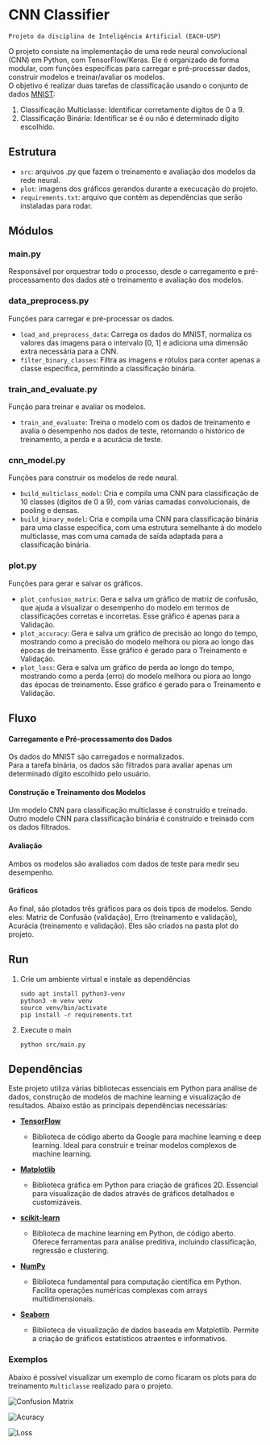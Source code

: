 # CNN Classifier
    Projeto da disciplina de Inteligência Artificial (EACH-USP)

O projeto consiste na implementação de uma rede neural convolucional (CNN) em Python, com TensorFlow/Keras. Ele é organizado de forma modular, com funções específicas para carregar e pré-processar dados, construir modelos e treinar/avaliar os modelos.   
O objetivo é realizar duas tarefas de classificação usando o conjunto de dados [MNIST](https://www.tensorflow.org/datasets/catalog/mnist?hl=pt-br):

1. Classificação Multiclasse: Identificar corretamente dígitos de 0 a 9.
2. Classificação Binária: Identificar se é ou não é determinado dígito escolhido.

## Estrutura

- `src`: arquivos .py que fazem o treinamento e avaliação dos modelos da rede neural.
- `plot`: imagens dos gráficos gerandos durante a execucação do projeto.
- `requirements.txt`: arquivo que contém as dependências que serão instaladas para rodar.

## Módulos
### main.py
Responsável por orquestrar todo o processo, desde o carregamento e pré-processamento dos dados até o treinamento e avaliação dos modelos.

### data_preprocess.py
Funções para carregar e pré-processar os dados.  
* `load_and_preprocess_data`: Carrega os dados do MNIST, normaliza os valores das imagens para o intervalo [0, 1] e adiciona uma dimensão extra necessária para a CNN.  
* `filter_binary_classes`: Filtra as imagens e rótulos para conter apenas a classe específica, permitindo a classificação binária.

### train_and_evaluate.py
Função para treinar e avaliar os modelos.  
* `train_and_evaluate`: Treina o modelo com os dados de treinamento e avalia o desempenho nos dados de teste, retornando o histórico de treinamento, a perda e a acurácia de teste.

### cnn_model.py
Funções para construir os modelos de rede neural.  
* `build_multiclass_model`: Cria e compila uma CNN para classificação de 10 classes (dígitos de 0 a 9), com várias camadas convolucionais, de pooling e densas.  
* `build_binary_model`: Cria e compila uma CNN para classificação binária para uma classe específica, com uma estrutura semelhante à do modelo multiclasse, mas com uma camada de saída adaptada para a classificação binária.

### plot.py
Funções para gerar e salvar os gráficos.  
* `plot_confusion_matrix`: Gera e salva um gráfico de matriz de confusão, que ajuda a visualizar o desempenho do modelo em termos de classificações corretas e incorretas. Esse gráfico é apenas para a Validação.
* `plot_accuracy`: Gera e salva um gráfico de precisão ao longo do tempo, mostrando como a precisão do modelo melhora ou piora ao longo das épocas de treinamento. Esse gráfico é gerado para o Treinamento e Validação.
* `plot_loss`: Gera e salva um gráfico de perda ao longo do tempo, mostrando como a perda (erro) do modelo melhora ou piora ao longo das épocas de treinamento. Esse gráfico é gerado para o Treinamento e Validação.

## Fluxo
#### Carregamento e Pré-processamento dos Dados
Os dados do MNIST são carregados e normalizados.  
Para a tarefa binária, os dados são filtrados para avaliar apenas um determinado dígito escolhido pelo usuário.

#### Construção e Treinamento dos Modelos
Um modelo CNN para classificação multiclasse é construído e treinado.
Outro modelo CNN para classificação binária é construído e treinado com os dados filtrados.

#### Avaliação
Ambos os modelos são avaliados com dados de teste para medir seu desempenho.

#### Gráficos
Ao final, são plotados três gráficos para os dois tipos de modelos. Sendo eles: Matriz de Confusão (validação), Erro (treinamento e validação), Acurácia (treinamento e validação). Eles são criados na pasta plot do projeto.

## Run
1. Crie um ambiente virtual e instale as dependências
   ~~~
   sudo apt install python3-venv
   python3 -m venv venv
   source venv/bin/activate
   pip install -r requirements.txt
   ~~~
2. Execute o main
   ~~~
   python src/main.py
   ~~~

## Dependências
Este projeto utiliza várias bibliotecas essenciais em Python para análise de dados, construção de modelos de machine learning e visualização de resultados. Abaixo estão as principais dependências necessárias:

- **[TensorFlow](https://www.tensorflow.org/)**
  - Biblioteca de código aberto da Google para machine learning e deep learning. Ideal para construir e treinar modelos complexos de machine learning.

- **[Matplotlib](https://matplotlib.org/)**
  - Biblioteca gráfica em Python para criação de gráficos 2D. Essencial para visualização de dados através de gráficos detalhados e customizáveis.

- **[scikit-learn](https://scikit-learn.org/stable/)**
  - Biblioteca de machine learning em Python, de código aberto. Oferece ferramentas para análise preditiva, incluindo classificação, regressão e clustering.

- **[NumPy](https://numpy.org/)**
  - Biblioteca fundamental para computação científica em Python. Facilita operações numéricas complexas com arrays multidimensionais.

- **[Seaborn](https://seaborn.pydata.org/)**
  - Biblioteca de visualização de dados baseada em Matplotlib. Permite a criação de gráficos estatísticos atraentes e informativos.

### Exemplos
Abaixo é possível visualizar um exemplo de como ficaram os plots para do treinamento `Multiclasse` realizado para o projeto.

![Confusion Matrix](plot/multiclass_confusion_matrix.png)

![Acuracy](plot/multiclass_accuracy.png)

![Loss](plot/multiclass_loss.png)
